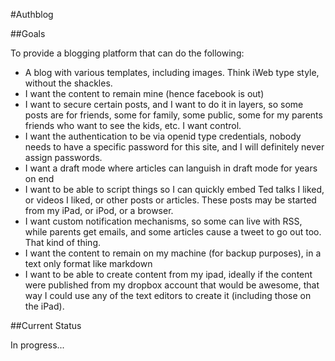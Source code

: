 #Authblog

##Goals

To provide a blogging platform that can do the following:

- A blog with various templates, including images.  Think iWeb type style, without the shackles.
- I want the content to remain mine (hence facebook is out)
- I want to secure certain posts, and I want to do it in layers, so some posts are for friends, some for family, some public, some for my parents friends who want to see the kids, etc.  I want control.
- I want the authentication to be via openid type credentials, nobody needs to have a specific password for this site, and I will definitely never assign passwords.
- I want a draft mode where articles can languish in draft mode for years on end
- I want to be able to script things so I can quickly embed Ted talks I liked, or videos I liked, or other posts or articles. These posts may be started from my iPad, or iPod, or a browser. 
- I want custom notification mechanisms, so some can live with RSS, while parents get emails, and some articles cause a tweet to go out too.  That kind of thing.
- I want the content to remain on my machine (for backup purposes), in a text only format like markdown
- I want to be able to create content from my ipad, ideally if the content were published from my dropbox account that would be awesome, that way I could use any of the text editors to create it (including those on the iPad).


##Current Status

In progress...

